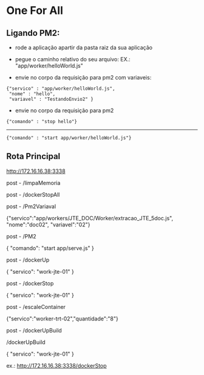 # One For All

## Ligando PM2:

* rode a aplicação apartir da pasta raiz da sua aplicação

* pegue o caminho relativo do seu arquivo: EX.: "app/worker/helloWorld.js"
* envie no corpo da requisição para pm2 com variaveis:
  
``` 
{"servico" : "app/worker/helloWorld.js",
 "nome" : "hello",
 "variavel" : "TestandoEnvio2" }
 ```
 

 * envie no corpo da requisição para pm2

``` 
{"comando" : "stop hello"}
 ```
<hr>

 ``` 
{"comando" : "start app/worker/helloWorld.js"}
 ```

## Rota Principal
http://172.16.16.38:3338


post - /limpaMemoria

post - /dockerStopAll

post - /Pm2Variaval

{"servico":"app/workers/JTE_DOC/Worker/extracao_JTE_5doc.js",
 "nome":"doc02",
 "variavel":"02"}

post - /PM2

{ "comando": "start app/serve.js" }

post - /dockerUp

{ "servico": "work-jte-01" }

post - /dockerStop

{ "servico": "work-jte-01" }

post - /escaleContainer

{"servico":"worker-trt-02","quantidade":"8"}

post - /dockerUpBuild

/dockerUpBuild

{ "servico": "work-jte-01" }


ex.: http://172.16.16.38:3338/dockerStop